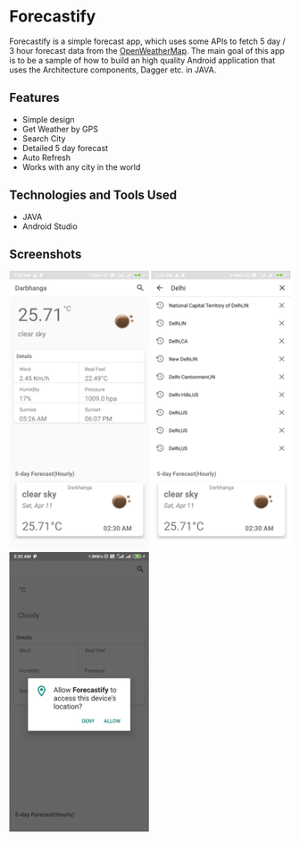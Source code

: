 # Forecastify

Forecastify is a simple forecast app, which uses some APIs to fetch 5 day / 3 hour forecast data from the [OpenWeatherMap](https://openweathermap.org/forecast5). The main goal of this app is to be a sample of how to build an high quality Android application that uses the Architecture components, Dagger etc. in JAVA.


## Features
* Simple design
* Get Weather by GPS
* Search City
* Detailed 5 day forecast
* Auto Refresh
* Works with any city in the world


## Technologies and Tools Used
* JAVA
* Android Studio

## Screenshots
<img src="/screenshots/ss1.jpg" width="250">  <img src="/screenshots/ss2.jpg" width="250">   <img src="/screenshots/ss3.jpg" width="250">

